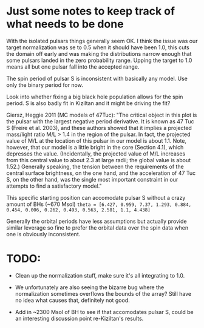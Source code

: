 # Just some notes to keep track of what needs to be done


With the isolated pulsars things generally seem OK. I think the issue was our target normalization was se to 0.5 when it should
have been 1.0, this cuts the domain off early and was making the distributions narrow enough that some pulsars landed in the
zero probability range. Upping the target to 1.0 means all but one pulsar fall into the accepted range.

The spin period of pulsar S is inconsistent with basically any model. Use only the binary period for now.

Look into whether fixing a big black hole population allows for the spin period. S is also badly fit in Kiziltan
and it might be driving the fit?

Giersz, Heggie 2011 (MC models of 47Tuc): 
    "The critical object in this plot is the pulsar with the largest negative period derivative. It is known
    as 47 Tuc S (Freire et al. 2003), and these authors showed that it implies a projected mass/light ratio M/L > 1.4 in the region of the
    pulsar. In fact, the projected value of M/L at the location of this pulsar in our model is about 1.1. Note, however, that our model is
    a little bright in the core (Section 4.1), which depresses the value. (Incidentally, the projected value of M/L increases from this central
    value to about 2.3 at large radii; the global value is about 1.52.) Generally speaking, the tension between the requirements of the central
    surface brightness, on the one hand, and the acceleration of 47 Tuc S, on the other hand, was the single most important constraint in
    our attempts to find a satisfactory model."


This specific starting position can accomodate pulsar S without a crazy amount of BHs (~670 Msol)
`theta = [6.427, 0.959, 7.37, 1.293, 0.884, 0.454, 0.006, 0.262, 0.493, 0.563, 2.581, 1.1, 4.438]`

Generally the orbital periods have less assumptions but actually provide similar leverage so fine to prefer the orbital
data over the spin data when one is obviously inconsistent. 


# TODO:

* Clean up the normalization stuff, make sure it's all integrating to 1.0.

* We unfortunately are also seeing the bizarre bug where the normalization sometimes overflows the bounds of the array? Still
have no idea what causes that, definitely not good.

* Add in ~2300 Msol of BH to see if that accomodates pulsar S, could be an interesting discussion point re-Kiziltan's results. 
